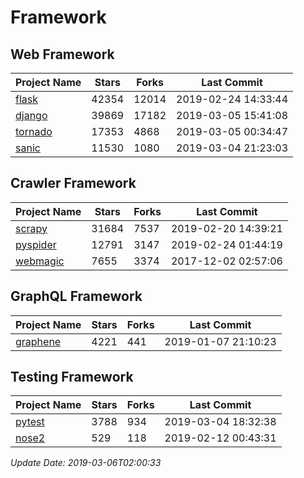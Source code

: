 # Framework

## Web Framework

| Project Name | Stars | Forks | Last Commit |
| ------------ | ----- | ----- | ----------- |
| [flask](https://github.com/pallets/flask) | 42354 | 12014 | 2019-02-24 14:33:44 |
| [django](https://github.com/django/django) | 39869 | 17182 | 2019-03-05 15:41:08 |
| [tornado](https://github.com/tornadoweb/tornado) | 17353 | 4868 | 2019-03-05 00:34:47 |
| [sanic](https://github.com/huge-success/sanic) | 11530 | 1080 | 2019-03-04 21:23:03 |

## Crawler Framework

| Project Name | Stars | Forks | Last Commit |
| ------------ | ----- | ----- | ----------- |
| [scrapy](https://github.com/scrapy/scrapy) | 31684 | 7537 | 2019-02-20 14:39:21 |
| [pyspider](https://github.com/binux/pyspider) | 12791 | 3147 | 2019-02-24 01:44:19 |
| [webmagic](https://github.com/code4craft/webmagic) | 7655 | 3374 | 2017-12-02 02:57:06 |

## GraphQL Framework

| Project Name | Stars | Forks | Last Commit |
| ------------ | ----- | ----- | ----------- |
| [graphene](https://github.com/graphql-python/graphene) | 4221 | 441 | 2019-01-07 21:10:23 |

## Testing Framework

| Project Name | Stars | Forks | Last Commit |
| ------------ | ----- | ----- | ----------- |
| [pytest](https://github.com/pytest-dev/pytest) | 3788 | 934 | 2019-03-04 18:32:38 |
| [nose2](https://github.com/nose-devs/nose2) | 529 | 118 | 2019-02-12 00:43:31 |

*Update Date: 2019-03-06T02:00:33*